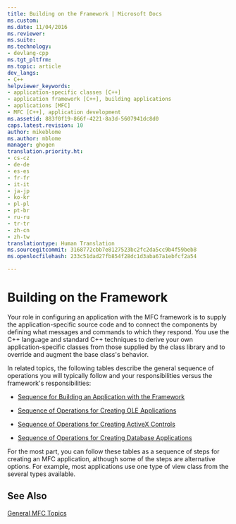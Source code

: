 ```yaml
---
title: Building on the Framework | Microsoft Docs
ms.custom: 
ms.date: 11/04/2016
ms.reviewer: 
ms.suite: 
ms.technology:
- devlang-cpp
ms.tgt_pltfrm: 
ms.topic: article
dev_langs:
- C++
helpviewer_keywords:
- application-specific classes [C++]
- application framework [C++], building applications
- applications [MFC]
- MFC [C++], application development
ms.assetid: 883f0f19-866f-4221-8a3d-5607941dc8d0
caps.latest.revision: 10
author: mikeblome
ms.author: mblome
manager: ghogen
translation.priority.ht:
- cs-cz
- de-de
- es-es
- fr-fr
- it-it
- ja-jp
- ko-kr
- pl-pl
- pt-br
- ru-ru
- tr-tr
- zh-cn
- zh-tw
translationtype: Human Translation
ms.sourcegitcommit: 3168772cbb7e8127523bc2fc2da5cc9b4f59beb8
ms.openlocfilehash: 233c51dad27fb854f28dc1d3aba67a1ebfcf2a54

---
```

# Building on the Framework
Your role in configuring an application with the MFC framework is to supply the application-specific source code and to connect the components by defining what messages and commands to which they respond. You use the C++ language and standard C++ techniques to derive your own application-specific classes from those supplied by the class library and to override and augment the base class's behavior.  
  
 In related topics, the following tables describe the general sequence of operations you will typically follow and your responsibilities versus the framework's responsibilities:  
  
-   [Sequence for Building an Application with the Framework](../mfc/sequence-of-operations-for-building-mfc-applications.md)  
  
-   [Sequence of Operations for Creating OLE Applications](../mfc/sequence-of-operations-for-creating-ole-applications.md)  
  
-   [Sequence of Operations for Creating ActiveX Controls](../mfc/sequence-of-operations-for-creating-activex-controls.md)  
  
-   [Sequence of Operations for Creating Database Applications](../mfc/sequence-of-operations-for-creating-database-applications.md)  
  
 For the most part, you can follow these tables as a sequence of steps for creating an MFC application, although some of the steps are alternative options. For example, most applications use one type of view class from the several types available.  
  
## See Also  
 [General MFC Topics](../mfc/general-mfc-topics.md)




<!--HONumber=Jan17_HO2-->


